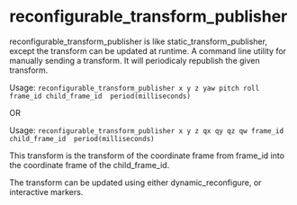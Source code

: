 # reconfigurable_transform_publisher

reconfigurable_transform_publisher is like static_transform_publisher, except the transform can be updated at runtime.
A command line utility for manually sending a transform.
It will periodicaly republish the given transform. 

Usage: `reconfigurable_transform_publisher x y z yaw pitch roll frame_id child_frame_id  period(milliseconds)`

OR 

Usage: `reconfigurable_transform_publisher x y z qx qy qz qw frame_id child_frame_id  period(milliseconds)`

This transform is the transform of the coordinate frame from frame_id into the coordinate frame 
of the child_frame_id.  

The transform can be updated using either dynamic_reconfigure, or interactive markers.
